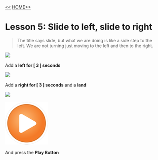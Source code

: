[<<](09-lesson-4-fly-forward-turn-arond-come-back.md)  [HOME](https://github.com/drjonesy/ParrotDrone_Airborne_CodingWithTynker)[>>](11-lesson-6-a-square.md)
# Lesson 5: Slide to left, slide to right

> The title says slide, but what we are doing is like a side step to the left. We are not turning just moving to the left and then to the right.

![](10-L5-step1.png)
 
Add a **left for [ 3 ] seconds**

![](10-L5-step2.png)

Add a **right for [ 3 ] seconds** and a **land**

![](10-L5-step3.png)

![](images/06-L01-playBtn.png)

And press the **Play Button**
